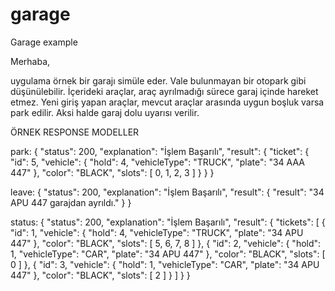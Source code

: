 # garage
Garage example

Merhaba,

uygulama örnek bir garajı simüle eder. Vale bulunmayan bir otopark gibi düşünülebilir. İçerideki araçlar, araç ayrılmadığı sürece garaj içinde hareket etmez. Yeni giriş yapan araçlar, mevcut araçlar arasında uygun boşluk varsa park edilir. Aksi halde garaj dolu uyarısı verilir.

ÖRNEK RESPONSE MODELLER

park:
{
  "status": 200,
  "explanation": "İşlem Başarılı",
  "result": {
    "ticket": {
      "id": 5,
      "vehicle": {
        "hold": 4,
        "vehicleType": "TRUCK",
        "plate": "34 AAA 447"
      },
      "color": "BLACK",
      "slots": [
        0,
        1,
        2,
        3
      ]
    }
  }
}

leave:
{
  "status": 200,
  "explanation": "İşlem Başarılı",
  "result": {
    "result": "34 APU 447 garajdan ayrıldı."
  }
}

status:
{
  "status": 200,
  "explanation": "İşlem Başarılı",
  "result": {
    "tickets": [
      {
        "id": 1,
        "vehicle": {
          "hold": 4,
          "vehicleType": "TRUCK",
          "plate": "34 APU 447"
        },
        "color": "BLACK",
        "slots": [
          5,
          6,
          7,
          8
        ]
      },
      {
        "id": 2,
        "vehicle": {
          "hold": 1,
          "vehicleType": "CAR",
          "plate": "34 APU 447"
        },
        "color": "BLACK",
        "slots": [
          0
        ]
      },
      {
        "id": 3,
        "vehicle": {
          "hold": 1,
          "vehicleType": "CAR",
          "plate": "34 APU 447"
        },
        "color": "BLACK",
        "slots": [
          2
        ]
      }
    ]
  }
}


